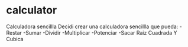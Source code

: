 # calculator
Calculadora sencillla
Decidi crear una calculadora sencillla que pueda:
-Restar
-Sumar
-Dividir
-Multiplicar
-Potenciar
-Sacar Raiz Cuadrada Y Cubica
